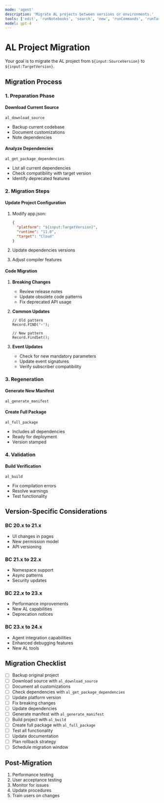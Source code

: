 ```yaml
---
mode: 'agent'
description: 'Migrate AL projects between versions or environments.'
tools: ['edit', 'runNotebooks', 'search', 'new', 'runCommands', 'runTasks', 'microsoft-docs/*', 'runSubagent', 'usages', 'vscodeAPI', 'problems', 'changes', 'testFailure', 'openSimpleBrowser', 'fetch', 'githubRepo', 'ms-dynamics-smb.al/al_build', 'ms-dynamics-smb.al/al_download_source', 'ms-dynamics-smb.al/al_full_package', 'ms-dynamics-smb.al/al_generate_manifest', 'extensions', 'todos', 'runTests']
model: gpt-4
---
```


# AL Project Migration

Your goal is to migrate the AL project from `${input:SourceVersion}` to `${input:TargetVersion}`.

## Migration Process

### 1. Preparation Phase

#### Download Current Source
```
al_download_source
```
- Backup current codebase
- Document customizations
- Note dependencies

#### Analyze Dependencies
```
al_get_package_dependencies
```
- List all current dependencies
- Check compatibility with target version
- Identify deprecated features

### 2. Migration Steps

#### Update Project Configuration
1. Modify app.json:
   ```json
   {
     "platform": "${input:TargetVersion}",
     "runtime": "11.0",
     "target": "Cloud"
   }
   ```

2. Update dependencies versions
3. Adjust compiler features

#### Code Migration
1. **Breaking Changes**
   - Review release notes
   - Update obsolete code patterns
   - Fix deprecated API usage

2. **Common Updates**
   ```al
   // Old pattern
   Record.FIND('-');
   
   // New pattern
   Record.FindSet();
   ```

3. **Event Updates**
   - Check for new mandatory parameters
   - Update event signatures
   - Verify subscriber compatibility

### 3. Regeneration

#### Generate New Manifest
```
al_generate_manifest
```

#### Create Full Package
```
al_full_package
```
- Includes all dependencies
- Ready for deployment
- Version stamped

### 4. Validation

#### Build Verification
```
al_build
```
- Fix compilation errors
- Resolve warnings
- Test functionality

## Version-Specific Considerations

### BC 20.x to 21.x
- UI changes in pages
- New permission model
- API versioning

### BC 21.x to 22.x
- Namespace support
- Async patterns
- Security updates

### BC 22.x to 23.x
- Performance improvements
- New AL capabilities
- Deprecation notices

### BC 23.x to 24.x
- Agent integration capabilities
- Enhanced debugging features
- New AL tools

## Migration Checklist

- [ ] Backup original project
- [ ] Download source with `al_download_source`
- [ ] Document all customizations
- [ ] Check dependencies with `al_get_package_dependencies`
- [ ] Update platform version
- [ ] Fix breaking changes
- [ ] Update dependencies
- [ ] Generate manifest with `al_generate_manifest`
- [ ] Build project with `al_build`
- [ ] Create full package with `al_full_package`
- [ ] Test all functionality
- [ ] Update documentation
- [ ] Plan rollback strategy
- [ ] Schedule migration window

## Post-Migration

1. Performance testing
2. User acceptance testing
3. Monitor for issues
4. Update procedures
5. Train users on changes